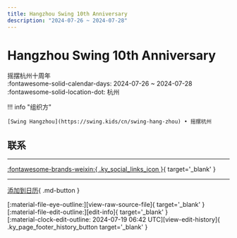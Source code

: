 ```yaml
---
title: Hangzhou Swing 10th Anniversary
description: "2024-07-26 ~ 2024-07-28"
---
```


# Hangzhou Swing 10th Anniversary 

摇摆杭州十周年  
:fontawesome-solid-calendar-days: 2024-07-26 ~ 2024-07-28  
:fontawesome-solid-location-dot: 杭州  

!!! info "组织方"

    [Swing Hangzhou](https://swing.kids/cn/swing-hang-zhou) • 摇摆杭州  

## 联系


---

 [:fontawesome-brands-weixin:{ .ky_social_links_icon }](https://mp.weixin.qq.com/s/e61xW6PDSzyxCRMQNHKkjg){ target='_blank' }

---

[添加到日历](https://swing.news/ics/zh-Hans/2024/cn/hangzhou-swing-10th-anniversary-2024.ics){ .md-button }

<div class="ky_page_footer" markdown>
<div class="ky_page_footer_trailing" markdown="span">
[:material-file-eye-outline:][view-raw-source-file]{ target='_blank' }
[:material-file-edit-outline:][edit-info]{ target='_blank' }
</div>
<div class="ky_page_footer_leading" markdown="span">
[:material-clock-edit-outline: 2024-07-19 06:42 UTC][view-edit-history]{ .ky_page_footer_history_button target='_blank' }
</div>
</div>

[view-raw-source-file]: https://github.com/swingdance/events/blob/main/2024/cn/hangzhou-swing-10th-anniversary-2024.json "查看原始源文件"
[edit-info]: https://github.com/swingdance/events/issues/new?assignees=&labels=update+event&projects=&template=03-update_entity.yml&title=%5B2024%2Fcn%5D%20Hangzhou%20Swing%2010th%20Anniversary&region=cn&year=2024&id=hangzhou-swing-10th-anniversary-2024&name=Hangzhou%20Swing%2010th%20Anniversary&org_id=swing-hang-zhou "编辑信息"

[view-edit-history]: https://github.com/swingdance/events/commits/main/2024/cn/hangzhou-swing-10th-anniversary-2024.json "查看编辑历史"
